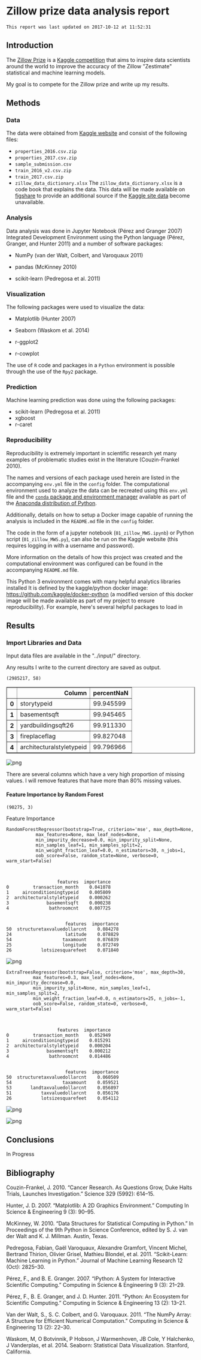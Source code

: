 
# Zillow prize data analysis report

    This report was last updated on 2017-10-12 at 11:52:31


## Introduction

The [Zillow Prize](https://www.zillow.com/promo/Zillow-prize/) is a [Kaggle competition](https://www.kaggle.com/c/zillow-prize-1) that aims to inspire data scientists around the world to improve the accuracy of the Zillow "Zestimate" statistical and machine learning models. 

My goal is to compete for the Zillow prize and write up my results.

## Methods

### Data

The data were obtained from [Kaggle website](https://www.kaggle.com/c/zillow-prize-1/data) and consist of the following files:
- `properties_2016.csv.zip`
- `properties_2017.csv.zip`
- `sample_submission.csv`
- `train_2016_v2.csv.zip`
- `train_2017.csv.zip`
- `zillow_data_dictionary.xlsx` 
The `zillow_data_dictionary.xlsx` is a code book that explains the data.
This data will be made available on [figshare](https://figshare.com/) to provide an additional source if the [Kaggle site data](https://www.kaggle.com/c/zillow-prize-1/data) become unavailable.

### Analysis

Data analysis was done in Jupyter Notebook (Pérez and Granger 2007)<cite data-cite="5251998/SH25XT8L"></cite> Integrated Development Environment using the Python language (Pérez, Granger, and Hunter 2011)<cite data-cite="5251998/FGTD82L2"></cite> and a number of software packages:

- NumPy (van der Walt, Colbert, and Varoquaux 2011)<cite data-cite="5251998/3SWILWGR"></cite>

- pandas (McKinney 2010)<cite data-cite="5251998/K3NZPGU9"></cite>

- scikit-learn (Pedregosa et al. 2011)<cite data-cite="5251998/SBYLEUVD"></cite>


### Visualization

The following packages were used to visualize the data:

- Matplotlib (Hunter 2007)<cite data-cite="5251998/WP5LZ6AZ"></cite>

- Seaborn (Waskom et al. 2014)<cite data-cite="5251998/NSFX6VMN"></cite>

- r-ggplot2

- r-cowplot

The use of `R` code and packages in a `Python` environment is possible through the use of the `Rpy2` package.

### Prediction

Machine learning prediction was done using the following packages:

- scikit-learn (Pedregosa et al. 2011)<cite data-cite="5251998/SBYLEUVD"></cite>
- xgboost
- r-caret 

### Reproducibility

Reproducibility is extremely important in scientific research yet many examples of problematic studies exist in the literature (Couzin-Frankel 2010)<cite data-cite="5251998/UXR4ZTUS"></cite>.

The names and versions of each package used herein are listed in the accompanying `env.yml` file in the `config` folder.
The computational environment used to analyze the data can be recreated using this `env.yml` file and the [`conda` package and environment manager](https://conda.io/docs/using/envs.html) available as part of the [Anaconda distribution of Python](https://www.anaconda.com/download/).

Additionally, details on how to setup a Docker image capable of running the analysis is included in the `README.md` file in the `config` folder.

The code in the form of a jupyter notebook (`01_zillow_MWS.ipynb`) or Python script (`01_zillow_MWS.py`), can also be run on the Kaggle website (this requires logging in with a username and password).

More information on the details of how this project was created and the computational environment was configured can be found in the accompanying `README.md` file.

This Python 3 environment comes with many helpful analytics libraries installed
It is defined by the kaggle/python docker image: https://github.com/kaggle/docker-python (a modified version of this docker image will be made available as part of my project to ensure reproducibility).
For example, here's several helpful packages to load in 

## Results

### Import Libraries and Data

Input data files are available in the "../input/" directory.

Any results I write to the current directory are saved as output.




    (2985217, 58)






<div>
<style>
    .dataframe thead tr:only-child th {
        text-align: right;
    }

    .dataframe thead th {
        text-align: left;
    }

    .dataframe tbody tr th {
        vertical-align: top;
    }
</style>
<table border="1" class="dataframe">
  <thead>
    <tr style="text-align: right;">
      <th></th>
      <th>Column</th>
      <th>percentNaN</th>
    </tr>
  </thead>
  <tbody>
    <tr>
      <th>0</th>
      <td>storytypeid</td>
      <td>99.945599</td>
    </tr>
    <tr>
      <th>1</th>
      <td>basementsqft</td>
      <td>99.945465</td>
    </tr>
    <tr>
      <th>2</th>
      <td>yardbuildingsqft26</td>
      <td>99.911330</td>
    </tr>
    <tr>
      <th>3</th>
      <td>fireplaceflag</td>
      <td>99.827048</td>
    </tr>
    <tr>
      <th>4</th>
      <td>architecturalstyletypeid</td>
      <td>99.796966</td>
    </tr>
  </tbody>
</table>
</div>




![png](zillow_MWS_files/zillow_MWS_25_0.png)


There are several columns which have a very high proportion of missing values. I will remove features that have more than 80% missing values.

#### Feature Importance by Random Forest




    (90275, 3)



Feature Importance




    RandomForestRegressor(bootstrap=True, criterion='mse', max_depth=None,
               max_features=None, max_leaf_nodes=None,
               min_impurity_decrease=0.0, min_impurity_split=None,
               min_samples_leaf=1, min_samples_split=2,
               min_weight_fraction_leaf=0.0, n_estimators=30, n_jobs=1,
               oob_score=False, random_state=None, verbose=0, warm_start=False)



                       features  importance
    0         transaction_month    0.041078
    1     airconditioningtypeid    0.005809
    2  architecturalstyletypeid    0.000262
    3              basementsqft    0.000238
    4               bathroomcnt    0.007725


                          features  importance
    50  structuretaxvaluedollarcnt    0.084278
    24                    latitude    0.078829
    54                   taxamount    0.076839
    25                   longitude    0.072749
    26           lotsizesquarefeet    0.071840



![png](zillow_MWS_files/zillow_MWS_36_0.png)





    ExtraTreesRegressor(bootstrap=False, criterion='mse', max_depth=30,
              max_features=0.3, max_leaf_nodes=None, min_impurity_decrease=0.0,
              min_impurity_split=None, min_samples_leaf=1, min_samples_split=2,
              min_weight_fraction_leaf=0.0, n_estimators=25, n_jobs=-1,
              oob_score=False, random_state=0, verbose=0, warm_start=False)



                       features  importance
    0         transaction_month    0.052949
    1     airconditioningtypeid    0.015291
    2  architecturalstyletypeid    0.000204
    3              basementsqft    0.000212
    4               bathroomcnt    0.014486


                          features  importance
    50  structuretaxvaluedollarcnt    0.060509
    54                   taxamount    0.059521
    53       landtaxvaluedollarcnt    0.056897
    51           taxvaluedollarcnt    0.056176
    26           lotsizesquarefeet    0.054112



![png](zillow_MWS_files/zillow_MWS_40_0.png)



![png](zillow_MWS_files/zillow_MWS_42_0.png)


## Conclusions

In Progress

## Bibliography

Couzin-Frankel, J. 2010. “Cancer Research. As Questions Grow, Duke Halts Trials, Launches Investigation.” Science 329 (5992): 614–15. 

Hunter, J. D. 2007. “Matplotlib: A 2D Graphics Environment.” Computing In Science & Engineering 9 (3): 90–95.

McKinney, W. 2010. “Data Structures for Statistical Computing in Python.” In Proceedings of the 9th Python in Science Conference, edited by S. J. van der Walt and K. J. Millman. Austin, Texas.

Pedregosa, Fabian, Gaël Varoquaux, Alexandre Gramfort, Vincent Michel, Bertrand Thirion, Olivier Grisel, Mathieu Blondel, et al. 2011. “Scikit-Learn: Machine Learning in Python.” Journal of Machine Learning Research 12 (Oct): 2825–30.

Pérez, F., and B. E. Granger. 2007. “IPython: A System for Interactive Scientific Computing.” Computing in Science & Engineering 9 (3): 21–29.

Pérez, F., B. E. Granger, and J. D. Hunter. 2011. “Python: An Ecosystem for Scientific Computing.” Computing in Science & Engineering 13 (2): 13–21.

Van der Walt, S., S. C. Colbert, and G. Varoquaux. 2011. “The NumPy Array: A Structure for Efficient Numerical Computation.” Computing in Science & Engineering 13 (2): 22–30.

Waskom, M, O Botvinnik, P Hobson, J Warmenhoven, JB Cole, Y Halchenko, J Vanderplas, et al. 2014. Seaborn: Statistical Data Visualization. Stanford, California.

<div class="cite2c-biblio"></div>
